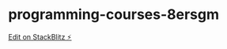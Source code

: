 # programming-courses-8ersgm

[Edit on StackBlitz ⚡️](https://stackblitz.com/edit/programming-courses-8ersgm)